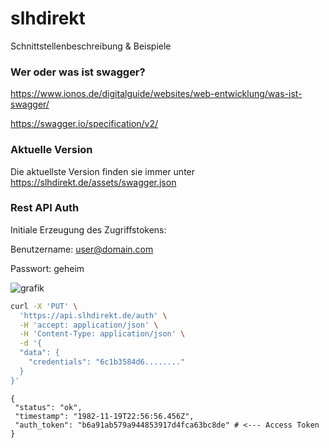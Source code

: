 # slhdirekt

Schnittstellenbeschreibung & Beispiele


### Wer oder was ist swagger?

https://www.ionos.de/digitalguide/websites/web-entwicklung/was-ist-swagger/

https://swagger.io/specification/v2/


### Aktuelle Version
Die aktuellste Version finden sie immer unter
https://slhdirekt.de/assets/swagger.json


### Rest API Auth

Initiale Erzeugung des Zugriffstokens:

Benutzername: user@domain.com

Passwort: geheim

![grafik](https://user-images.githubusercontent.com/64684760/138544882-d7ac31f2-9308-41de-8cb1-60eb4ac07ae8.png)

```bash
curl -X 'PUT' \
  'https://api.slhdirekt.de/auth' \
  -H 'accept: application/json' \
  -H 'Content-Type: application/json' \
  -d '{
  "data": {
    "credentials": "6c1b3584d6........"
  }
}'
```

```
{
 "status": "ok",
 "timestamp": "1982-11-19T22:56:56.456Z",
 "auth_token": "b6a91ab579a944853917d4fca63bc8de" # <--- Access Token
}
```
